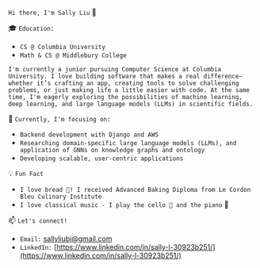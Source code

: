 `Hi there, I'm Sally Liu` 👋

🎓 `Education:`

- `CS @ Columbia University`
- `Math & CS @ Middlebury College`

`I'm currently a junior pursuing Computer Science at Columbia University. I love building software that makes a real difference—whether it’s crafting an app, creating tools to solve challenging problems, or just making life a little easier with code. At the same time, I'm eagerly exploring the possibilities of machine learning, deep learning, and large language models (LLMs) in scientific fields.`


🌱 `Currently, I'm focusing on:`

- `Backend development with Django and AWS`
- `Researching domain-specific large language models (LLMs), and application of GNNs on knowledge graphs and ontology`
- `Developing scalable, user-centric applications`


💡 `Fun Fact`

- `I love bread 🥖! I received Advanced Baking Diploma from Le Cordon Bleu Culinary Institute`
- `I love classical music - I play the cello 🎻 and the piano` 🎹


📫 `Let's connect!`

- `Email:` sallyliubj@gmail.com
- `LinkedIn:` [https://www.linkedin.com/in/sally-l-30923b251/](https://www.linkedin.com/in/sally-l-30923b251/)
